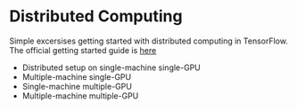 # Distributed Computing

Simple excersises getting started with distributed computing in TensorFlow.  The official getting started guide is [here]( https://www.tensorflow.org/deploy/distributed)

* Distributed setup on single-machine single-GPU
* Multiple-machine single-GPU
* Single-machine multiple-GPU
* Multiple-machine multiple-GPU
